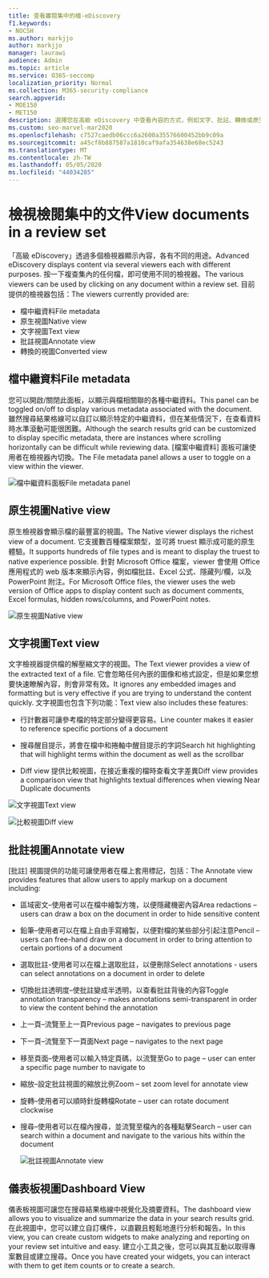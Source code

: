 ```yaml
---
title: 查看審閱集中的檔-eDiscovery
f1.keywords:
- NOCSH
ms.author: markjjo
author: markjjo
manager: laurawi
audience: Admin
ms.topic: article
ms.service: O365-seccomp
localization_priority: Normal
ms.collection: M365-security-compliance
search.appverid:
- MOE150
- MET150
description: 選擇您在高級 eDiscovery 中查看內容的方式，例如文字、批註、轉換或原生視圖。
ms.custom: seo-marvel-mar2020
ms.openlocfilehash: c7527caedb06ccc6a2600a35576600452bb9c09a
ms.sourcegitcommit: a45cf8b887587a1810caf9afa354638e68ec5243
ms.translationtype: MT
ms.contentlocale: zh-TW
ms.lasthandoff: 05/05/2020
ms.locfileid: "44034285"
---
```

# <a name="view-documents-in-a-review-set"></a><span data-ttu-id="81960-103">檢視檢閱集中的文件</span><span class="sxs-lookup"><span data-stu-id="81960-103">View documents in a review set</span></span>

<span data-ttu-id="81960-104">「高級 eDiscovery」透過多個檢視器顯示內容，各有不同的用途。</span><span class="sxs-lookup"><span data-stu-id="81960-104">Advanced eDiscovery displays content via several viewers each with different purposes.</span></span> <span data-ttu-id="81960-105">按一下複查集內的任何檔，即可使用不同的檢視器。</span><span class="sxs-lookup"><span data-stu-id="81960-105">The various viewers can be used by clicking on any document within a review set.</span></span> <span data-ttu-id="81960-106">目前提供的檢視器包括：</span><span class="sxs-lookup"><span data-stu-id="81960-106">The viewers currently provided are:</span></span>

- <span data-ttu-id="81960-107">檔中繼資料</span><span class="sxs-lookup"><span data-stu-id="81960-107">File metadata</span></span>
- <span data-ttu-id="81960-108">原生視圖</span><span class="sxs-lookup"><span data-stu-id="81960-108">Native view</span></span>
- <span data-ttu-id="81960-109">文字視圖</span><span class="sxs-lookup"><span data-stu-id="81960-109">Text view</span></span>
- <span data-ttu-id="81960-110">批註視圖</span><span class="sxs-lookup"><span data-stu-id="81960-110">Annotate view</span></span>
- <span data-ttu-id="81960-111">轉換的視圖</span><span class="sxs-lookup"><span data-stu-id="81960-111">Converted view</span></span>

## <a name="file-metadata"></a><span data-ttu-id="81960-112">檔中繼資料</span><span class="sxs-lookup"><span data-stu-id="81960-112">File metadata</span></span>

<span data-ttu-id="81960-113">您可以開啟/關閉此面板，以顯示與檔相關聯的各種中繼資料。</span><span class="sxs-lookup"><span data-stu-id="81960-113">This panel can be toggled on/off to display various metadata associated with the document.</span></span> <span data-ttu-id="81960-114">雖然搜尋結果格線可以自訂以顯示特定的中繼資料，但在某些情況下，在查看資料時水準滾動可能很困難。</span><span class="sxs-lookup"><span data-stu-id="81960-114">Although the search results grid can be customized to display specific metadata, there are instances where scrolling horizontally can be difficult while reviewing data.</span></span> <span data-ttu-id="81960-115">[檔案中繼資料] 面板可讓使用者在檢視器內切換。</span><span class="sxs-lookup"><span data-stu-id="81960-115">The File metadata panel allows a user to toggle on a view within the viewer.</span></span>

![<span data-ttu-id="81960-116">檔中繼資料面板</span><span class="sxs-lookup"><span data-stu-id="81960-116">File metadata panel</span></span>
](../media/Reviewimage2.png)

## <a name="native-view"></a><span data-ttu-id="81960-117">原生視圖</span><span class="sxs-lookup"><span data-stu-id="81960-117">Native view</span></span>

<span data-ttu-id="81960-118">原生檢視器會顯示檔的最豐富的視圖。</span><span class="sxs-lookup"><span data-stu-id="81960-118">The Native viewer displays the richest view of a document.</span></span> <span data-ttu-id="81960-119">它支援數百種檔案類型，並可將 truest 顯示成可能的原生體驗。</span><span class="sxs-lookup"><span data-stu-id="81960-119">It supports hundreds of file types and is meant to display the truest to native experience possible.</span></span> <span data-ttu-id="81960-120">針對 Microsoft Office 檔案，viewer 會使用 Office 應用程式的 web 版本來顯示內容，例如檔批註、Excel 公式、隱藏列/欄，以及 PowerPoint 附注。</span><span class="sxs-lookup"><span data-stu-id="81960-120">For Microsoft Office files, the viewer uses the web version of Office apps to display content such as document comments, Excel formulas, hidden rows/columns, and PowerPoint notes.</span></span>

![<span data-ttu-id="81960-121">原生視圖</span><span class="sxs-lookup"><span data-stu-id="81960-121">Native view</span></span>
](../media/Reviewimage3.png)

## <a name="text-view"></a><span data-ttu-id="81960-122">文字視圖</span><span class="sxs-lookup"><span data-stu-id="81960-122">Text view</span></span>

<span data-ttu-id="81960-123">文字檢視器提供檔的解壓縮文字的視圖。</span><span class="sxs-lookup"><span data-stu-id="81960-123">The Text viewer provides a view of the extracted text of a file.</span></span> <span data-ttu-id="81960-124">它會忽略任何內嵌的圖像和格式設定，但是如果您想要快速瞭解內容，則會非常有效。</span><span class="sxs-lookup"><span data-stu-id="81960-124">It ignores any embedded images and formatting but is very effective if you are trying to understand the content quickly.</span></span> <span data-ttu-id="81960-125">文字視圖也包含下列功能：</span><span class="sxs-lookup"><span data-stu-id="81960-125">Text view also includes these features:</span></span>

  - <span data-ttu-id="81960-126">行計數器可讓參考檔的特定部分變得更容易。</span><span class="sxs-lookup"><span data-stu-id="81960-126">Line counter makes it easier to reference specific portions of a document</span></span>

  - <span data-ttu-id="81960-127">搜尋醒目提示，將會在檔中和捲軸中醒目提示的字詞</span><span class="sxs-lookup"><span data-stu-id="81960-127">Search hit highlighting that will highlight terms within the document as well as the scrollbar</span></span>

  - <span data-ttu-id="81960-128">Diff view 提供比較視圖，在接近重複的檔時查看文字差異</span><span class="sxs-lookup"><span data-stu-id="81960-128">Diff view provides a comparison view that highlights textual differences when viewing Near Duplicate documents</span></span>

![<span data-ttu-id="81960-129">文字視圖</span><span class="sxs-lookup"><span data-stu-id="81960-129">Text view</span></span>
](../media/Reviewimage4.png)

![<span data-ttu-id="81960-130">比較視圖</span><span class="sxs-lookup"><span data-stu-id="81960-130">Diff view</span></span>
](../media/Reviewimage5.png)

## <a name="annotate-view"></a><span data-ttu-id="81960-131">批註視圖</span><span class="sxs-lookup"><span data-stu-id="81960-131">Annotate view</span></span>

<span data-ttu-id="81960-132">[批註] 視圖提供的功能可讓使用者在檔上套用標記，包括：</span><span class="sxs-lookup"><span data-stu-id="81960-132">The Annotate view provides features that allow users to apply markup on a document including:</span></span>

  - <span data-ttu-id="81960-133">區域密文–使用者可以在檔中繪製方塊，以便隱藏機密內容</span><span class="sxs-lookup"><span data-stu-id="81960-133">Area redactions – users can draw a box on the document in order to hide sensitive content</span></span>

  - <span data-ttu-id="81960-134">鉛筆–使用者可以在檔上自由手寫繪製，以便對檔的某些部分引起注意</span><span class="sxs-lookup"><span data-stu-id="81960-134">Pencil – users can free-hand draw on a document in order to bring attention to certain portions of a document</span></span>

  - <span data-ttu-id="81960-135">選取批註-使用者可以在檔上選取批註，以便刪除</span><span class="sxs-lookup"><span data-stu-id="81960-135">Select annotations - users can select annotations on a document in order to delete</span></span>

  - <span data-ttu-id="81960-136">切換批註透明度–使批註變成半透明，以查看批註背後的內容</span><span class="sxs-lookup"><span data-stu-id="81960-136">Toggle annotation transparency – makes annotations semi-transparent in order to view the content behind the annotation</span></span>

  - <span data-ttu-id="81960-137">上一頁–流覽至上一頁</span><span class="sxs-lookup"><span data-stu-id="81960-137">Previous page – navigates to previous page</span></span>

  - <span data-ttu-id="81960-138">下一頁–流覽至下一頁面</span><span class="sxs-lookup"><span data-stu-id="81960-138">Next page – navigates to the next page</span></span>

  - <span data-ttu-id="81960-139">移至頁面–使用者可以輸入特定頁碼，以流覽至</span><span class="sxs-lookup"><span data-stu-id="81960-139">Go to page – user can enter a specific page number to navigate to</span></span>

  - <span data-ttu-id="81960-140">縮放–設定批註視圖的縮放比例</span><span class="sxs-lookup"><span data-stu-id="81960-140">Zoom – set zoom level for annotate view</span></span>

  - <span data-ttu-id="81960-141">旋轉–使用者可以順時針旋轉檔</span><span class="sxs-lookup"><span data-stu-id="81960-141">Rotate – user can rotate document clockwise</span></span>

  - <span data-ttu-id="81960-142">搜尋–使用者可以在檔內搜尋，並流覽至檔內的各種點擊</span><span class="sxs-lookup"><span data-stu-id="81960-142">Search – user can search within a document and navigate to the various hits within the document</span></span>
    
    ![<span data-ttu-id="81960-143">批註視圖</span><span class="sxs-lookup"><span data-stu-id="81960-143">Annotate view</span></span>
    ](../media/Reviewimage1.png)

## <a name="dashboard-view"></a><span data-ttu-id="81960-144">儀表板視圖</span><span class="sxs-lookup"><span data-stu-id="81960-144">Dashboard View</span></span> 
<span data-ttu-id="81960-145">儀表板視圖可讓您在搜尋結果格線中視覺化及摘要資料。</span><span class="sxs-lookup"><span data-stu-id="81960-145">The dashboard view allows you to visualize and summarize the data in your search results grid.</span></span> <span data-ttu-id="81960-146">在此視圖中，您可以建立自訂構件，以直觀且輕鬆地進行分析和報告。</span><span class="sxs-lookup"><span data-stu-id="81960-146">In this view, you can create custom widgets to make analyzing and reporting on your review set intuitive and easy.</span></span> <span data-ttu-id="81960-147">建立小工具之後，您可以與其互動以取得專案數目或建立搜尋。</span><span class="sxs-lookup"><span data-stu-id="81960-147">Once you have created your widgets, you can interact with them to get item counts or to create a search.</span></span> 
